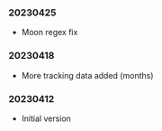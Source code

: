 ### 20230425

  * Moon regex fix

### 20230418

  * More tracking data added (months)

### 20230412

  * Initial version
